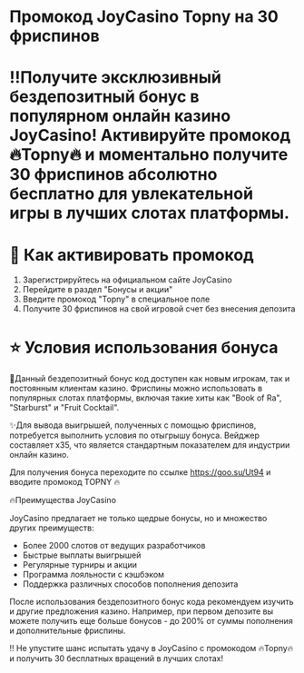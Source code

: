 # Промокод JoyCasino Topny на 30 фриспинов

# ‼️Получите эксклюзивный бездепозитный бонус в популярном онлайн казино JoyCasino! Активируйте промокод 🔥Topny🔥 и моментально получите 30 фриспинов абсолютно бесплатно для увлекательной игры в лучших слотах платформы.

# 💫 Как активировать промокод

1. Зарегистрируйтесь на официальном сайте JoyCasino
2. Перейдите в раздел "Бонусы и акции"
3. Введите промокод "Topny" в специальное поле
4. Получите 30 фриспинов на свой игровой счет без внесения депозита

# ⭐️ Условия использования бонуса

💫Данный бездепозитный бонус код доступен как новым игрокам, так и постоянным клиентам казино. Фриспины можно использовать в популярных слотах платформы, включая такие хиты как "Book of Ra", "Starburst" и "Fruit Cocktail".

✨Для вывода выигрышей, полученных с помощью фриспинов, потребуется выполнить условия по отыгрышу бонуса. Вейджер составляет x35, что является стандартным показателем для индустрии онлайн казино.

Для получения бонуса переходите по ссылке https://goo.su/Ut94 и вводите промокод TOPNY 🔥

🔥Преимущества JoyCasino

JoyCasino предлагает не только щедрые бонусы, но и множество других преимуществ:

- Более 2000 слотов от ведущих разработчиков
- Быстрые выплаты выигрышей
- Регулярные турниры и акции
- Программа лояльности с кэшбэком
- Поддержка различных способов пополнения депозита

После использования бездепозитного бонус кода рекомендуем изучить и другие предложения казино. Например, при первом депозите вы можете получить еще больше бонусов - до 200% от суммы пополнения и дополнительные фриспины.

 ‼️ Не упустите шанс испытать удачу в JoyCasino с промокодом 🔥Topny🔥 и получить 30 бесплатных вращений в лучших слотах!


